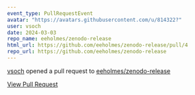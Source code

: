 ```yaml
---
event_type: PullRequestEvent
avatar: "https://avatars.githubusercontent.com/u/814322?"
user: vsoch
date: 2024-03-03
repo_name: eeholmes/zenodo-release
html_url: https://github.com/eeholmes/zenodo-release/pull/4
repo_url: https://github.com/eeholmes/zenodo-release
---
```


<a href='https://github.com/vsoch' target='_blank'>vsoch</a> opened a pull request to <a href='https://github.com/eeholmes/zenodo-release' target='_blank'>eeholmes/zenodo-release</a>

<a href='https://github.com/eeholmes/zenodo-release/pull/4' target='_blank'>View Pull Request</a>